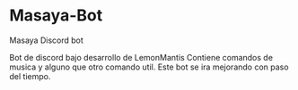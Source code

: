 # Masaya-Bot
Masaya Discord bot

Bot de discord bajo desarrollo de LemonMantis
Contiene comandos de musica y alguno que otro comando util.
Este bot se ira mejorando con paso del tiempo.
